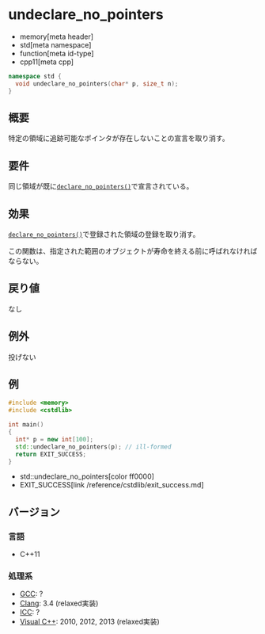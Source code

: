 # undeclare_no_pointers
* memory[meta header]
* std[meta namespace]
* function[meta id-type]
* cpp11[meta cpp]

```cpp
namespace std {
  void undeclare_no_pointers(char* p, size_t n);
}
```

## 概要
特定の領域に追跡可能なポインタが存在しないことの宣言を取り消す。


## 要件
同じ領域が既に[`declare_no_pointers()`](declare_no_pointers.md)で宣言されている。


## 効果
[`declare_no_pointers()`](declare_no_pointers.md)で登録された領域の登録を取り消す。

この関数は、指定された範囲のオブジェクトが寿命を終える前に呼ばれなければならない。


## 戻り値
なし


## 例外
投げない


## 例
```cpp example
#include <memory>
#include <cstdlib>

int main()
{
  int* p = new int[100];
  std::undeclare_no_pointers(p); // ill-formed
  return EXIT_SUCCESS;
}
```
* std::undeclare_no_pointers[color ff0000]
* EXIT_SUCCESS[link /reference/cstdlib/exit_success.md]

## バージョン
### 言語
- C++11

### 処理系
- [GCC](/implementation.md#gcc): ?
- [Clang](/implementation.md#clang): 3.4 (relaxed実装)
- [ICC](/implementation.md#icc): ?
- [Visual C++](/implementation.md#visual_cpp): 2010, 2012, 2013 (relaxed実装)
